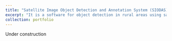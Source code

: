 ```yaml
---
title: "Satellite Image Object Detection and Annotation System (SIODAS)"
excerpt: "It is a software for object detection in rural areas using satellite images from Google Map.<br/><img src='/images/Siodas.png'>"
collection: portfolio
---
```


Under construction
